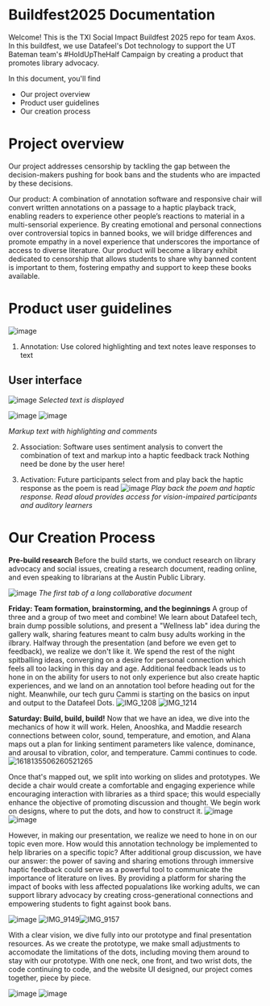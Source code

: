 # Buildfest2025 Documentation

Welcome! This is the TXI Social Impact Buildfest 2025 repo for team Axos. In this buildfest, we use Datafeel's Dot technology to support the UT Bateman team's #HoldUpTheHalf Campaign by creating a product that promotes library advocacy.

In this document, you'll find
- Our project overview
- Product user guidelines
- Our creation process

# Project overview

Our project addresses censorship by tackling the gap between the decision-makers pushing for book bans and the students who are impacted by these decisions.

Our product: A combination of annotation software and responsive chair will convert written annotations on a passage to a haptic playback track, enabling readers to experience other people’s reactions to material in a multi-sensorial experience. By creating emotional and personal connections over controversial topics in banned books, we will bridge differences and promote empathy in a novel experience that underscores the importance of access to diverse literature. Our product will become a library exhibit dedicated to censorship that allows students to share why banned content is important to them, fostering empathy and support to keep these books available.

# Product user guidelines

![image](https://github.com/user-attachments/assets/ba82037f-1004-41fa-a759-b0f03231d43d)

1. Annotation: Use colored highlighting and text notes leave responses to text

## User interface  
![image](https://github.com/user-attachments/assets/0c26ec76-58b8-4dcc-a5c9-bbf7cc0d0fb0)
_Selected text is displayed_


  
![image](https://github.com/user-attachments/assets/a9332255-2b70-49b3-b0b6-c4064506e183)
![image](https://github.com/user-attachments/assets/9a399933-2102-4139-92fc-1f3a32228b2e)

_Markup text with highlighting and comments_


2. Association: Software uses sentiment analysis to convert the combination of text and markup into a haptic feedback track
Nothing need be done by the user here!

3. Activation: Future participants select from and play back the haptic response as the poem is read
![image](https://github.com/user-attachments/assets/7712517e-e498-412d-8dc3-92af00797120)
_Play back the poem and haptic response. Read aloud provides access for vision-impaired participants and auditory learners_

# Our Creation Process

**Pre-build research**
Before the build starts, we conduct research on library advocacy and social issues, creating a research document, reading online, and even speaking to librarians at the Austin Public Library.

![image](https://github.com/user-attachments/assets/7ece9bab-d6e6-4be5-a5ef-5c47cb0d6548)
_The first tab of a long collaborative document_


**Friday: Team formation, brainstorming, and the beginnings**
A group of three and a group of two meet and combine! We learn about Datafeel tech, brain dump possible solutions, and present a "Wellness lab" idea during the gallery walk, sharing features meant to calm busy adults working in the ilbrary. Halfway through the presentation (and before we even get to feedback), we realize we don't like it. We spend the rest of the night spitballing ideas, converging on a desire for personal connection which feels all too lacking in this day and age. Additional feedback leads us to hone in on the ability for users to not only experience but also create haptic experiences, and we land on an annotation tool before heading out for the night. Meanwhile, our tech guru Cammi is starting on the basics on input and output to the Datafeel Dots.
![IMG_1208](https://github.com/user-attachments/assets/f905b821-69ed-4a5f-80b2-44561ca69c06)
![IMG_1214](https://github.com/user-attachments/assets/54b2bce6-54b5-4019-bd7b-382edb4856ff)



**Saturday: Build, build, build!**
Now that we have an idea, we dive into the mechanics of how it will work. Helen, Anooshka, and Maddie research connections between color, sound, temperature, and emotion, and Alana maps out a plan for linking sentiment parameters like valence, dominance, and arousal to vibration, color, and temperature. Cammi continues to code. 
![1618135506260521265](https://github.com/user-attachments/assets/07c2e030-b887-45e0-a4de-7ebcff32cabf)

Once that's mapped out, we split into working on slides and prototypes. We decide a chair would create a comfortable and engaging experience while encouraging interaction with libraries as a third space; this would especially enhance the objective of promoting discussion and thought. We begin work on designs, where to put the dots, and how to construct it.
![image](https://github.com/user-attachments/assets/bb106a41-357f-4cf3-b26f-97b42ff3dd36)
![image](https://github.com/user-attachments/assets/41a15fbc-2112-4c47-8c62-f209466e581e)


However, in making our presentation, we realize we need to hone in on our topic even more. How would this annotation technology be implemented to help libraries on a specific topic? After additional group discussion, we have our answer: the power of saving and sharing emotions through immersive haptic feedback could serve as a powerful tool to communicate the importance of literature on lives. By providing a platform for sharing the impact of books with less affected popualations like working adults, we can support library advocacy by creating cross-generational connections and empowering students to fight against book bans. 

![image](https://github.com/user-attachments/assets/af59c34e-a888-4d65-bbd6-bbef3dd3c644)
![IMG_9149](https://github.com/user-attachments/assets/0c35f483-259c-4b1d-97c7-21f4989eb7de)![IMG_9157](https://github.com/user-attachments/assets/a75896ed-0659-47ad-8544-fea428c0c210)

With a clear vision, we dive fully into our prototype and final presentation resources. As we create the prototype, we make small adjustments to accomodate the limitations of the dots, including moving them around to stay with our prototype. With one neck, one front, and two wrist dots, the code continuing to code, and the website UI designed, our project comes together, piece by piece. 


![image](https://github.com/user-attachments/assets/13b43711-2e4b-49ab-b997-e653710c2dc2)
![image](https://github.com/user-attachments/assets/4e912e96-1c27-4ec2-bb46-4af80a0b6c7d)
